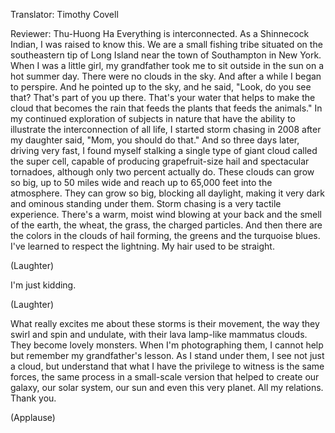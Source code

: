 

Translator: Timothy Covell

Reviewer: Thu-Huong Ha
Everything is interconnected.
As a Shinnecock Indian, I was raised to know this.
We are a small fishing tribe
situated on the southeastern tip of Long Island
near the town of Southampton in New York.
When I was a little girl,
my grandfather took me to sit outside in the sun on a hot summer day.
There were no clouds in the sky.
And after a while I began to perspire.
And he pointed up to the sky, and he said,
&quot;Look, do you see that?
That&#39;s part of you up there.
That&#39;s your water that helps to make the cloud
that becomes the rain that feeds the plants
that feeds the animals.&quot;
In my continued exploration of subjects in nature
that have the ability to illustrate the interconnection of all life,
I started storm chasing in 2008
after my daughter said, &quot;Mom, you should do that.&quot;
And so three days later, driving very fast,
I found myself stalking a single type of giant cloud called the super cell,
capable of producing grapefruit-size hail
and spectacular tornadoes,
although only two percent actually do.
These clouds can grow so big, up to 50 miles wide
and reach up to 65,000 feet into the atmosphere.
They can grow so big, blocking all daylight,
making it very dark and ominous standing under them.
Storm chasing is a very tactile experience.
There&#39;s a warm, moist wind blowing at your back
and the smell of the earth, the wheat, the grass, the charged particles.
And then there are the colors in the clouds
of hail forming, the greens and the turquoise blues.
I&#39;ve learned to respect the lightning.
My hair used to be straight.

(Laughter)

I&#39;m just kidding.

(Laughter)

What really excites me about these storms
is their movement, the way they swirl and spin and undulate,
with their lava lamp-like mammatus clouds.
They become lovely monsters.
When I&#39;m photographing them,
I cannot help but remember my grandfather&#39;s lesson.
As I stand under them,
I see not just a cloud,
but understand that what I have the privilege to witness
is the same forces, the same process in a small-scale version
that helped to create our galaxy, our solar system, our sun
and even this very planet.
All my relations. Thank you.

(Applause)

